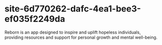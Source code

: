 # site-6d770262-dafc-4ea1-bee3-ef035f2249da
Reborn is an app designed to inspire and uplift hopeless individuals, providing resources and support for personal growth and mental well-being.

